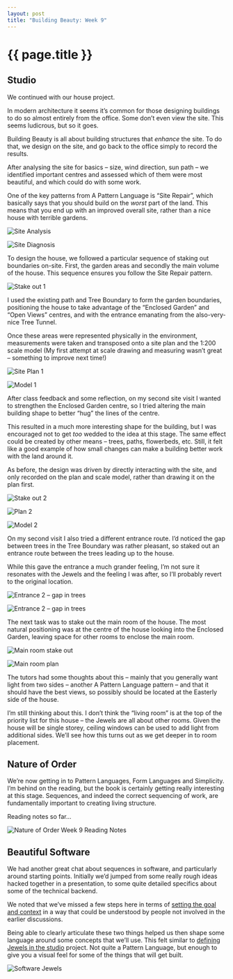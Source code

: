 ```yaml
---
layout: post
title: "Building Beauty: Week 9"
---
```


# {{ page.title }}

## Studio

We continued with our house project.

In modern architecture it seems it’s common for those designing buildings to do so almost entirely from the office. Some don’t even view the site. This seems ludicrous, but so it goes.

Building Beauty is all about building structures that _enhance_ the site. To do that, we design on the site, and go back to the office simply to record the results.

After analysing the site for basics – size, wind direction, sun path – we identified important centres and assessed which of them were most beautiful, and which could do with some work.

One of the key patterns from A Pattern Language is “Site Repair”, which basically says that you should build on the _worst_ part of the land. This means that you end up with an improved overall site, rather than a nice house with terrible gardens.

![Site Analysis](/images/posts/building-beauty/site-analysis.jpg)

![Site Diagnosis](/images/posts/building-beauty/site-diagnosis.jpg)

To design the house, we followed a particular sequence of staking out boundaries on-site. First, the garden areas and secondly the main volume of the house. This sequence ensures you follow the Site Repair pattern.

![Stake out 1](/images/posts/building-beauty/stake-out-1.jpg)

I used the existing path and Tree Boundary to form the garden boundaries, positioning the house to take advantage of the “Enclosed Garden” and “Open Views” centres, and with the entrance emanating from the also-very-nice Tree Tunnel.

Once these areas were represented physically in the environment, measurements were taken and transposed onto a site plan and the 1:200 scale model (My first attempt at scale drawing and measuring wasn’t great – something to improve next time!)

![Site Plan 1](/images/posts/building-beauty/site-plan-1.jpg)

![Model 1](/images/posts/building-beauty/model-1.jpg)

After class feedback and some reflection, on my second site visit I wanted to strengthen the Enclosed Garden centre, so I tried altering the main building shape to better “hug” the lines of the centre.

This resulted in a much more interesting shape for the building, but I was encouraged not to get _too_ wedded to the idea at this stage. The same effect could be created by other means – trees, paths, flowerbeds, etc. Still, it felt like a good example of how small changes can make a building better work with the land around it.

As before, the design was driven by directly interacting with the site, and only recorded on the plan and scale model, rather than drawing it on the plan first.

![Stake out 2](/images/posts/building-beauty/stake-out-2.jpg)

![Plan 2](/images/posts/building-beauty/plan-2.jpg)

![Model 2](/images/posts/building-beauty/model-2.jpg)

On my second visit I also tried a different entrance route. I’d noticed the gap between trees in the Tree Boundary was rather pleasant, so staked out an entrance route between the trees leading up to the house.

While this gave the entrance a much grander feeling, I’m not sure it resonates with the Jewels and the feeling I was after, so I’ll probably revert to the original location.

![Entrance 2 – gap in trees](/images/posts/building-beauty/gap-in-trees.jpg)

![Entrance 2 – gap in trees](/images/posts/building-beauty/gap-in-trees-stake-out.gif)

The next task was to stake out the main room of the house. The most natural positioning was at the centre of the house looking into the Enclosed Garden, leaving space for other rooms to enclose the main room.

![Main room stake out](/images/posts/building-beauty/main-room-stake-out-1.jpg)

![Main room plan](/images/posts/building-beauty/main-room-plan-1.jpg)

The tutors had some thoughts about this – mainly that you generally want light from two sides – another A Pattern Language pattern – and that it should have the best views, so possibly should be located at the Easterly side of the house.

I’m still thinking about this. I don’t think the “living room” is at the top of the priority list for this house – the Jewels are all about other rooms. Given the house will be single storey, ceiling windows can be used to add light from additional sides. We’ll see how this turns out as we get deeper in to room placement.

## Nature of Order

We’re now getting in to Pattern Languages, Form Languages and Simplicity. I’m behind on the reading, but the book is certainly getting really interesting at this stage. Sequences, and indeed the correct sequencing of work, are fundamentally important to creating living structure.

Reading notes so far…

![Nature of Order Week 9 Reading Notes](/images/posts/building-beauty/nature-of-order-week-9.jpg)

## Beautiful Software

We had another great chat about sequences in software, and particularly around starting points. Initially we’d jumped from some really rough ideas hacked together in a presentation, to some quite detailed specifics about some of the technical backend.

We noted that we’ve missed a few steps here in terms of [setting the goal and context](/2020/09/11/shaping-software-context-boundaries-language/) in a way that could be understood by people not involved in the earlier discussions.

Being able to clearly articulate these two things helped us then shape some language around some concepts that we’ll use. This felt similar to [defining Jewels in the studio](/2020/11/30/building-beauty-week-7-8/#studio) project. Not quite a Pattern Language, but enough to give you a visual feel for some of the things that will get built.

![Software Jewels](/images/posts/building-beauty/software-jewels.jpg)
